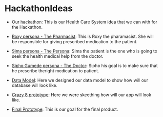 # HackathonIdeas

* [Our hackathon](https://raw.githubusercontent.com/PhumlaniDev/HackathonIdeas/master/IMG_20200915_094124.jpg):
This is our Health Care System idea that we can with for the Hackathon.

* [Roxy persona - The Pharmacist](https://raw.githubusercontent.com/PhumlaniDev/HackathonIdeas/master/IMG_20200915_094140.jpg):
This is Roxy the pharamacist. She will be responsible for giving prescribed medication to the patient.

* [Sima persona - The Persona](https://raw.githubusercontent.com/PhumlaniDev/HackathonIdeas/master/IMG_20200915_094153.jpg):
Sima the patient is the one who is going to seek the health medical help from the doctor.

* [Sipho Gumede persona - The Doctor](https://raw.githubusercontent.com/PhumlaniDev/HackathonIdeas/master/IMG_20200915_094201.jpg):
Sipho his goal is to make sure that he prescribe theright medication to patient.

* [Data Model](https://raw.githubusercontent.com/PhumlaniDev/HackathonIdeas/master/IMG_20200915_094216.jpg):
Here we designed our data model to show how will our database will look like.

* [Crazy 8 prototype](https://raw.githubusercontent.com/PhumlaniDev/HackathonIdeas/master/IMG_20200915_094253.jpg):
Here we were skecthing how will our app will look like.

* [Final Prototype](https://raw.githubusercontent.com/PhumlaniDev/HackathonIdeas/master/IMG_20200915_094226.jpg):
This is our goal for the final product.


